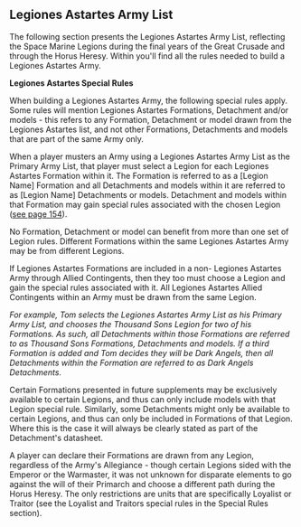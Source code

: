 ## Legiones Astartes Army List

The following section presents the Legiones Astartes Army List, reflecting the Space Marine Legions during the final years of the Great Crusade and through the Horus Heresy. Within you'll find all the rules needed to build a Legiones Astartes Army.

**Legiones Astartes Special Rules**

When building a Legiones Astartes Army, the following special rules apply. Some rules will mention Legiones Astartes Formations, Detachment and/or models - this refers to any Formation, Detachment or model drawn from the Legiones Astartes list, and not other Formations, Detachments and models that are part of the same Army only.

When a player musters an Army using a Legiones Astartes Army List as the Primary Army List, that player must select a Legion for each Legiones Astartes Formation within it. The Formation is referred to as a [Legion Name] Formation and all Detachments and models within it are referred to as [Legion Name] Detachments or models. Detachment and models within that Formation may gain special rules associated with the chosen Legion ([see page 154](../../the_legiones_astartes/legiones_astartes_special_rules/)).

No Formation, Detachment or model can benefit from more than one set of Legion rules. Different Formations within the same Legiones Astartes Army may be from different Legions.

If Legiones Astartes Formations are included in a non- Legiones Astartes Army through Allied Contingents, then they too must choose a Legion and gain the special rules associated with it. All Legiones Astartes Allied Contingents within an Army must be drawn from the same Legion.

*For example, Tom selects the Legiones Astartes Army List as his Primary Army List, and chooses the Thousand Sons Legion for two of his Formations. As such, all Detachments within those Formations are referred to as Thousand Sons Formations, Detachments and models. If a third Formation is added and Tom decides they will be Dark Angels, then all Detachments within the Formation are referred to as Dark Angels Detachments.*

Certain Formations presented in future supplements may be exclusively available to certain Legions, and thus can only include models with that Legion special rule. Similarly, some Detachments might only be available to certain Legions, and thus can only be included in Formations of that Legion. Where this is the case it will always be clearly stated as part of the Detachment's datasheet.

A player can declare their Formations are drawn from any Legion, regardless of the Army's Allegiance - though certain Legions sided with the Emperor or the Warmaster, it was not unknown for disparate elements to go against the will of their Primarch and choose a different path during the Horus Heresy. The only restrictions are units that are specifically Loyalist or Traitor (see the Loyalist and Traitors special rules in the Special Rules section). 
